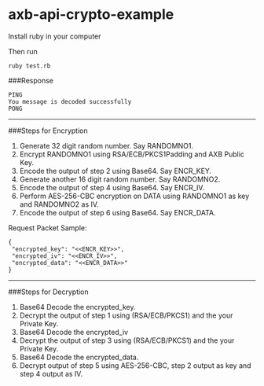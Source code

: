 # axb-api-crypto-example

Install ruby in your computer

Then run
```
ruby test.rb
```

###Response
```
PING
You message is decoded successfully
PONG
```
----

###Steps for Encryption
1.	Generate 32 digit random number. Say RANDOMNO1.
2.	Encrypt RANDOMNO1 using RSA/ECB/PKCS1Padding and AXB Public Key.
3.	Encode the output of step 2 using Base64. Say ENCR_KEY.
4.	Generate another 16 digit random number. Say RANDOMNO2.
5.	Encode the output of step 4 using Base64. Say ENCR_IV.
6.	Perform AES-256-CBC encryption on DATA using RANDOMNO1 as key and RANDOMNO2 as IV.
7.	Encode the output of step 6 using Base64. Say ENCR_DATA.

Request Packet Sample:

```
{
 "encrypted_key": "<<ENCR_KEY>>",
 "encrypted_iv": "<<ENCR_IV>>",
 "encrypted_data": "<<ENCR_DATA>>"
}
```

-------

###Steps for Decryption
1. Base64 Decode the encrypted_key.
2. Decrypt the output of step 1 using (RSA/ECB/PKCS1) and the your Private Key.
3. Base64 Decode the encrypted_iv
4. Decrypt the output of step 3 using (RSA/ECB/PKCS1) and the your Private Key.
5. Base64 Decode the encrypted_data.
6. Decrypt output of step 5 using AES-256-CBC, step 2 output as key and step 4 output as IV.

